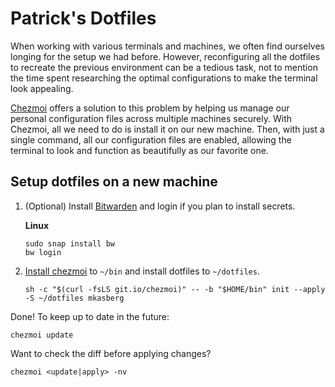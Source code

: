 # Patrick's Dotfiles

When working with various terminals and machines, we often find ourselves longing for the setup we had before. However, reconfiguring all the dotfiles to recreate the previous environment can be a tedious task, not to mention the time spent researching the optimal configurations to make the terminal look appealing.

[Chezmoi](https://www.chezmoi.io) offers a solution to this problem by helping us manage our personal configuration files across multiple machines securely. With Chezmoi, all we need to do is install it on our new machine. Then, with just a single command, all our configuration files are enabled, allowing the terminal to look and function as beautifully as our favorite one.

## Setup dotfiles on a new machine

  1. (Optional) Install [Bitwarden](https://bitwarden.com/) and login if you plan to install secrets.

     **Linux**
     ```
     sudo snap install bw
     bw login
     ```

  2. [Install chezmoi](https://www.chezmoi.io/docs/install/) to `~/bin` and
     install dotfiles to `~/dotfiles`.
     ```
     sh -c "$(curl -fsLS git.io/chezmoi)" -- -b "$HOME/bin" init --apply -S ~/dotfiles mkasberg
     ```

Done! To keep up to date in the future:

    chezmoi update

Want to check the diff before applying changes?

    chezmoi <update|apply> -nv

